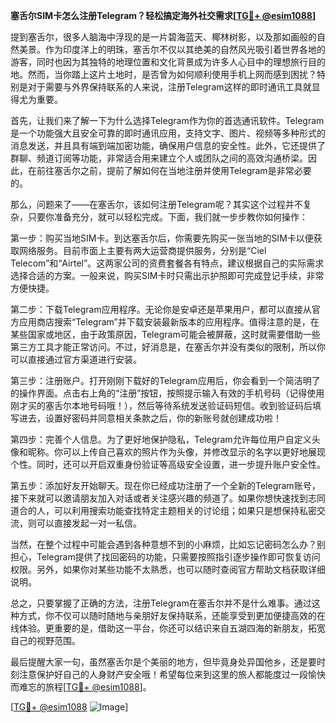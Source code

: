 **塞舌尔SIM卡怎么注册Telegram？轻松搞定海外社交需求[[TG💪+ @esim1088](https://t.me/s/esim1088)]**

提到塞舌尔，很多人脑海中浮现的是一片碧海蓝天、椰林树影，以及那如画般的自然美景。作为印度洋上的明珠，塞舌尔不仅以其绝美的自然风光吸引着世界各地的游客，同时也因为其独特的地理位置和文化背景成为许多人心目中的理想旅行目的地。然而，当你踏上这片土地时，是否曾为如何顺利使用手机上网而感到困扰？特别是对于需要与外界保持联系的人来说，注册Telegram这样的即时通讯工具就显得尤为重要。

首先，让我们来了解一下为什么选择Telegram作为你的首选通讯软件。Telegram是一个功能强大且安全可靠的即时通讯应用，支持文字、图片、视频等多种形式的消息发送，并且具有端到端加密功能，确保用户信息的安全性。此外，它还提供了群聊、频道订阅等功能，非常适合用来建立个人或团队之间的高效沟通桥梁。因此，在前往塞舌尔之前，提前了解如何在当地注册并使用Telegram是非常必要的。

那么，问题来了——在塞舌尔，该如何注册Telegram呢？其实这个过程并不复杂，只要你准备充分，就可以轻松完成。下面，我们就一步步教你如何操作：

第一步：购买当地SIM卡。到达塞舌尔后，你需要先购买一张当地的SIM卡以便获取网络服务。目前市面上主要有两大运营商提供服务，分别是“Ciel Telecom”和“Airtel”。这两家公司的资费套餐各有特点，建议根据自己的实际需求选择合适的方案。一般来说，购买SIM卡时只需出示护照即可完成登记手续，非常方便快捷。

第二步：下载Telegram应用程序。无论你是安卓还是苹果用户，都可以直接从官方应用商店搜索“Telegram”并下载安装最新版本的应用程序。值得注意的是，在某些国家或地区，由于政策原因，Telegram可能会被屏蔽，这时就需要借助一些第三方工具才能正常访问。不过，好消息是，在塞舌尔并没有类似的限制，所以你可以直接通过官方渠道进行安装。

第三步：注册账户。打开刚刚下载好的Telegram应用后，你会看到一个简洁明了的操作界面。点击右上角的“注册”按钮，按照提示输入有效的手机号码（记得使用刚才买的塞舌尔本地号码哦！），然后等待系统发送验证码短信。收到验证码后填写进去，设置好密码并同意相关条款之后，你的新账号就创建成功啦！

第四步：完善个人信息。为了更好地保护隐私，Telegram允许每位用户自定义头像和昵称。你可以上传自己喜欢的照片作为头像，并修改显示的名字以更好地展现个性。同时，还可以开启双重身份验证等高级安全设置，进一步提升账户安全性。

第五步：添加好友开始聊天。现在你已经成功注册了一个全新的Telegram账号，接下来就可以邀请朋友加入对话或者关注感兴趣的频道了。如果你想快速找到志同道合的人，可以利用搜索功能查找特定主题相关的讨论组；如果只是想保持私密交流，则可以直接发起一对一私信。

当然，在整个过程中可能会遇到各种意想不到的小麻烦，比如忘记密码怎么办？别担心，Telegram提供了找回密码的功能，只需要按照指引逐步操作即可恢复访问权限。另外，如果你对某些功能不太熟悉，也可以随时查阅官方帮助文档获取详细说明。

总之，只要掌握了正确的方法，注册Telegram在塞舌尔并不是什么难事。通过这种方式，你不仅可以随时随地与亲朋好友保持联系，还能享受到更加便捷高效的在线体验。更重要的是，借助这一平台，你还可以结识来自五湖四海的新朋友，拓宽自己的视野范围。

最后提醒大家一句，虽然塞舌尔是个美丽的地方，但毕竟身处异国他乡，还是要时刻注意保护好自己的人身财产安全哦！希望每位来到这里的旅人都能度过一段愉快而难忘的旅程[[TG💪+ @esim1088](https://t.me/s/esim1088)]。

[[TG💪+ @esim1088](https://t.me/s/esim1088) ![Image](https://i.postimg.cc/4NQfJmqS/Snipaste-2025-05-13-00-14-12.png)]